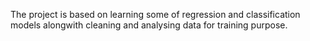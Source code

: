 The project is based on learning some of regression and classification models alongwith cleaning and analysing data for training purpose.
